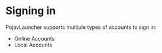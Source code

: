 # Signing in
PojavLauncher supports multiple types of accounts to sign in:  

- Online Accounts
- Local Accounts
